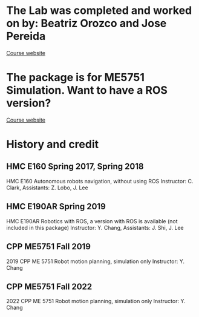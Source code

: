 
# The Lab was completed and worked on by: Beatriz Orozco and Jose Pereida
[Course website](https://sites.google.com/view/cppme5751/home)

# The package is for ME5751 Simulation. Want to have a ROS version? 
[Course website](https://sites.google.com/view/cppme5751/home)

# History and credit
## HMC E160 Spring 2017, Spring 2018

HMC E160 Autonomous robots navigation, without using ROS
Instructor: C. Clark, Assistants: Z. Lobo, J. Lee

## HMC E190AR Spring 2019
HMC E190AR Robotics with ROS, a version with ROS is available (not included in this package)
Instructor: Y. Chang, Assistants: J. Shi, J. Lee

## CPP ME5751 Fall 2019
2019 CPP ME 5751 Robot motion planning, simulation only
Instructor: Y. Chang

## CPP ME5751 Fall 2022
2022 CPP ME 5751 Robot motion planning, simulation only
Instructor: Y. Chang
